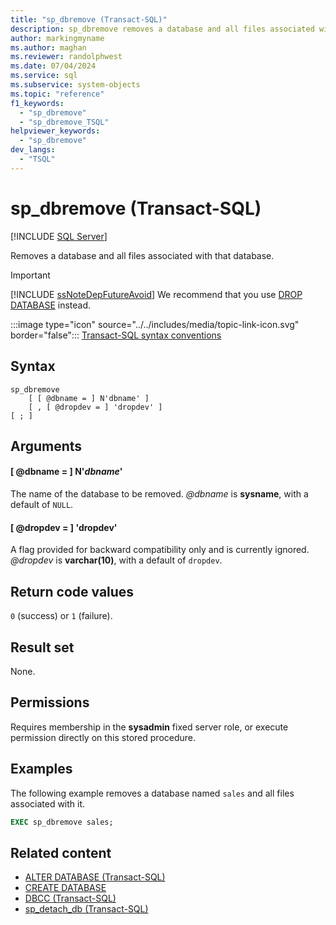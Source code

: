 ```yaml
---
title: "sp_dbremove (Transact-SQL)"
description: sp_dbremove removes a database and all files associated with that database.
author: markingmyname
ms.author: maghan
ms.reviewer: randolphwest
ms.date: 07/04/2024
ms.service: sql
ms.subservice: system-objects
ms.topic: "reference"
f1_keywords:
  - "sp_dbremove"
  - "sp_dbremove_TSQL"
helpviewer_keywords:
  - "sp_dbremove"
dev_langs:
  - "TSQL"
---
```

# sp_dbremove (Transact-SQL)

[!INCLUDE [SQL Server](../../includes/applies-to-version/sqlserver.md)]

Removes a database and all files associated with that database.

> [!IMPORTANT]  
> [!INCLUDE [ssNoteDepFutureAvoid](../../includes/ssnotedepfutureavoid-md.md)] We recommend that you use [DROP DATABASE](../../t-sql/statements/drop-database-transact-sql.md) instead.

:::image type="icon" source="../../includes/media/topic-link-icon.svg" border="false"::: [Transact-SQL syntax conventions](../../t-sql/language-elements/transact-sql-syntax-conventions-transact-sql.md)

## Syntax

```syntaxsql
sp_dbremove
    [ [ @dbname = ] N'dbname' ]
    [ , [ @dropdev = ] 'dropdev' ]
[ ; ]
```

## Arguments

#### [ @dbname = ] N'*dbname*'

The name of the database to be removed. *@dbname* is **sysname**, with a default of `NULL`.

#### [ @dropdev = ] 'dropdev'

A flag provided for backward compatibility only and is currently ignored. *@dropdev* is **varchar(10)**, with a default of `dropdev`.

## Return code values

`0` (success) or `1` (failure).

## Result set

None.

## Permissions

Requires membership in the **sysadmin** fixed server role, or execute permission directly on this stored procedure.

## Examples

The following example removes a database named `sales` and all files associated with it.

```sql
EXEC sp_dbremove sales;
```

## Related content

- [ALTER DATABASE (Transact-SQL)](../../t-sql/statements/alter-database-transact-sql.md)
- [CREATE DATABASE](../../t-sql/statements/create-database-transact-sql.md)
- [DBCC (Transact-SQL)](../../t-sql/database-console-commands/dbcc-transact-sql.md)
- [sp_detach_db (Transact-SQL)](sp-detach-db-transact-sql.md)
